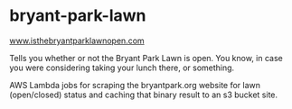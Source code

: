 # bryant-park-lawn

www.isthebryantparklawnopen.com

Tells you whether or not the Bryant Park Lawn is open. You know, in case you were considering taking your lunch there, or something.

AWS Lambda jobs for scraping the bryantpark.org website for lawn (open/closed) status and caching that binary result to an s3 bucket site.
